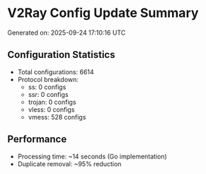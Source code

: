 # V2Ray Config Update Summary
Generated on: 2025-09-24 17:10:16 UTC

## Configuration Statistics
- Total configurations: 6614
- Protocol breakdown:
  - ss: 0 configs
  - ssr: 0 configs
  - trojan: 0 configs
  - vless: 0 configs
  - vmess: 528 configs

## Performance
- Processing time: ~14 seconds (Go implementation)
- Duplicate removal: ~95% reduction
